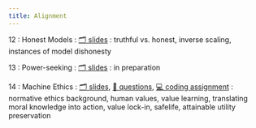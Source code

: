 ```yaml
---
title: Alignment
---
```


12
: Honest Models
    : [🗂️ slides](https://docs.google.com/presentation/d/1eVO4-HiPlxkOgySEPBv_H-TKkkZYpC5buySBeo1C6eU/edit?usp=sharing)
: truthful vs. honest, inverse scaling, instances of model dishonesty

13
: Power-seeking
  : [🗂️ slides]()
: in preparation

14
: Machine Ethics
  : [🗂️ slides](https://docs.google.com/presentation/d/1yibQ-RBSMnejAdEk8iMTTzYyTFmMiRasOLwdvvahZkE/edit?usp=sharing), [📝 questions](https://www.overleaf.com/read/mfwgrcvtxqhx), [💻 coding assignment](https://drive.google.com/drive/folders/1F_I1koG5owUtom73G267zlAHVSTFV3t_?usp=sharing)
: normative ethics background, human values, value learning, translating moral knowledge into action, value lock-in, safelife, attainable utility preservation
